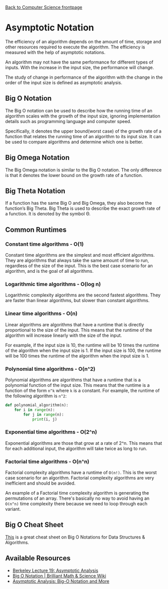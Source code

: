 [Back to Computer Science frontpage](topics/computer-science/computer-science.md)

# Asymptotic Notation

The efficiency of an algorithm depends on the amount of time, storage and other resources required to execute the algorithm. The efficiency is measured with the help of asymptotic notations.

An algorithm may not have the same performance for different types of inputs. With the increase in the input size, the performance will change.

The study of change in performance of the algorithm with the change in the order of the input size is defined as asymptotic analysis.

## Big O Notation

The Big O notation can be used to describe how the running time of an algorithm scales with the growth of the input size, ignoring implementation details such as programming language and computer speed. 

Specifically, it denotes the upper bound(worst case) of the growth rate of a function that relates the running time of an algorithm to its input size. It can be used to compare algorithms and determine which one is better.

## Big Omega Notation

The Big Omega notation is similar to the Big O notation. The only difference is that it denotes the lower bound on the growth rate of a function.

## Big Theta Notation

If a function has the same Big O and Big Omega, they also become the function’s Big Theta. Big Theta is used to describe the exact growth rate of a function. It is denoted by the symbol Θ.

## Common Runtimes

### Constant time algorithms - O(1)

Constant time algorithms are the simplest and most efficient algorithms. They are algorithms that always take the same amount of time to run, regardless of the size of the input. This is the best case scenario for an algorithm, and is the goal of all algorithms.

### Logarithmic time algorithms - O(log n)

Logarithmic complexity algorithms are the second fastest algorithms. They are faster than linear algorithms, but slower than constant algorithms.

### Linear time algorithms - O(n)

Linear algorithms are algorithms that have a runtime that is directly proportional to the size of the input. This means that the runtime of the algorithm will increase linearly with the size of the input. 

For example, if the input size is 10, the runtime will be 10 times the runtime of the algorithm when the input size is 1. If the input size is 100, the runtime will be 100 times the runtime of the algorithm when the input size is 1.

### Polynomial time algorithms - O(n^2)

Polynomial algorithms are algorithms that have a runtime that is a polynomial function of the input size. This means that the runtime is a function of the form `n^k` where `k` is a constant. For example, the runtime of the following algorithm is `n^2`:

```PYTHON
def polynomial_algorithm(n):
    for i in range(n):
        for j in range(n):
            print(i, j)
```

### Exponential time algorithms - O(2^n)

Exponential algorithms are those that grow at a rate of 2^n. This means that for each additional input, the algorithm will take twice as long to run.

### Factorial time algorithms - O(n^n)

Factorial complexity algorithms have a runtime of `O(n!)`. This is the worst case scenario for an algorithm. Factorial complexity algorithms are very inefficient and should be avoided.

An example of a Factorial time complexity algorithm is generating the permutations of an array. There's basically no way to avoid having an `O(n^n)` time complexity there because we need to loop through each variant.

## Big O Cheat Sheet

[This](https://www.bigocheatsheet.com/) is a great cheat sheet on Big O Notations for Data Structures & Algorithms.

## Available Resources

- [Berkeley Lecture 19: Asymptotic Analysis](https://archive.org/details/ucberkeley_webcast_VIS4YDpuP98)
- [Big O Notation | Brilliant Math & Science Wiki](https://brilliant.org/wiki/big-o-notation/)
- [Asymptotic Analysis: Big-O Notation and More](https://www.programiz.com/dsa/asymptotic-notations)